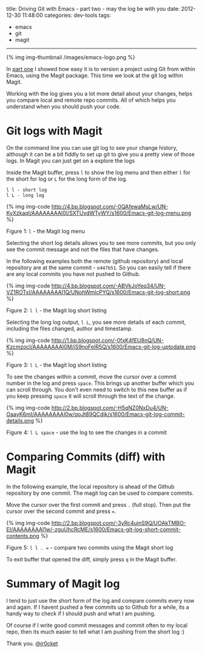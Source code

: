 title: Driving Git with Emacs - part two - may the log be with you
date: 2012-12-30 11:48:00
categories: dev-tools
tags: 
- emacs
- git
- magit
---

{% img img-thumbnail /images/emacs-logo.png %}

In [part one](http://jr0cket.co.uk/2012/12/driving-git-with-emacs-pure-magic-with.html) I showed how easy it is to version a project using Git from within Emacs, using the Magit package.  This time we look at the git log within Magit. 

Working with the log gives you a lot more detail about your changes, helps you compare local and remote repo commits.  All of which helps you understand when you should push your code.  

<!-- more -->

# Git logs with Magit

On the command line you can use git log to see your change history, although it can be a bit fiddly to set up git to give you a pretty view of those logs.  In Magit you can just get on a explore the logs

Inside the Magit buffer, press `l` to show the log menu and then either `l` for the short for log or `L` for the long form of the log.

    l l - short log
    l L - long log

{% img img-code http://4.bp.blogspot.com/-0QAfewaMsLw/UN-KyXzkaqI/AAAAAAAAI0I/SXTUvdWTyWY/s1600/Emacs-git-log-menu.png %}

Figure 1: `l` - the Magit log menu

Selecting the short log details allows you to see more commits, but you only see the commit message and not the files that have changes.

In the following examples both the remote (github repository) and local repository are at the same commit - `e447b51`.  So you can easily tell if there are any local commits you have not pushed to Github.

{% img img-code http://4.bp.blogspot.com/-ABVkJoYeq34/UN-VZ1ROTxI/AAAAAAAAI1Q/UNohWmIcPYQ/s1600/Emacs-git-log-short.png %}

Figure 2: `l l` - the Magit log short listing

Selecting the long log output, `l L`, you see more details of each commit, including the files changed, author and timestamp. 

{% img img-code http://1.bp.blogspot.com/-0fxK4fEU8nQ/UN-KzcmzocI/AAAAAAAAI0M/jS9noFeIR5Q/s1600/Emacs-git-log-uptodate.png %} 

Figure 3: `l L` - the Magit log short listing

To see the changes within a commit, move the cursor over a commit number in the log and press `space`.  This brings up another buffer which you can scroll through.  You don't even need to switch to this new buffer as if you keep pressing `space` it will scroll through the text of the change.

{% img img-code http://2.bp.blogspot.com/-H5qNZ0NxDu4/UN-OaayK6mI/AAAAAAAAI0w/qoJt89QCdik/s1600/Emacs-git-log-commit-details.png %} 

Figure 4: `l L space` - use the log to see the changes in a commit

# Comparing Commits (diff) with Magit 

In the following example, the local repository is ahead of the Github repository by one commit.  The magit log can be used to compare commits.

Move the cursor over the first commit and press `.` (full stop).  Then put the cursor over the second commit and press `=`.

{% img img-code http://2.bp.blogspot.com/-3yRc4uinS9Q/UOAkTMBO-EI/AAAAAAAAI1w/-zguUhcRcME/s1600/Emacs-git-log-short-commit-contents.png %} 

Figure 5: `l l . =`  - compare two commits using the Magit short log

To exit buffer that opened the diff, simply press `q` in the Magit buffer. 

# Summary of Magit log

I tend to just use the short form of the log and compare commits every now and again.  If I havent pushed a few commits up to Github for a while, its a handy way to check if I should push and what I am pushing.

Of course if I write good commit messages and commit often to my local repo, then its much easier to tell what I am pushing from the short log :)

Thank you.
[@jr0cket](https://twitter.com/jr0cket)

